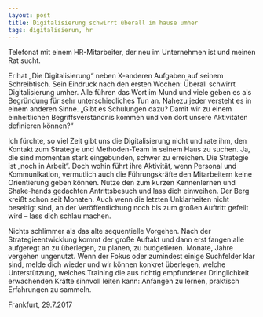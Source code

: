 ```yaml
---
layout: post
title: Digitalisierung schwirrt überall im hause umher
tags: digitalisierun, hr
---
```


Telefonat mit einem HR-Mitarbeiter, der neu im Unternehmen ist und meinen Rat sucht.

Er hat „Die Digitalisierung“ neben X-anderen Aufgaben auf seinem Schreibtisch. Sein Eindruck nach den ersten Wochen: 
Überall schwirrt Digitalisierung umher. Alle führen das Wort im Mund und viele geben es als Begründung für sehr 
unterschiedliches Tun an. Nahezu jeder versteht es in einem anderen Sinne. „Gibt es Schulungen dazu? Damit wir zu einem 
einheitlichen Begriffsverständnis kommen und von dort unsere Aktivitäten definieren können?“

Ich fürchte, so viel Zeit gibt uns die Digitalisierung nicht und rate ihm, den Kontakt zum Strategie und Methoden-Team 
in seinem Haus zu suchen. Ja, die sind momentan stark eingebunden, schwer zu erreichen. Die Strategie ist „noch in 
Arbeit“. Doch wohin führt ihre Aktivität, wenn Personal und Kommunikation, vermutlich auch die Führungskräfte den 
Mitarbeitern keine Orientierung geben können. Nutze den zum kurzen Kennenlernen und Shake-hands gedachten Antrittsbesuch 
und lass dich einweihen. Der Berg kreißt schon seit Monaten. Auch wenn die letzten Unklarheiten nicht beseitigt sind, an 
der Veröffentlichung noch bis zum großen Auftritt gefeilt wird – lass dich schlau machen.

Nichts schlimmer als das alte sequentielle Vorgehen. Nach der Strategieentwicklung kommt der große Auftakt und dann erst 
fangen alle aufgeregt an zu überlegen, zu planen, zu budgetieren. Monate, Jahre vergehen ungenutzt. Wenn der Fokus oder 
zumindest einige Suchfelder klar sind, melde dich wieder und wir können konkret überlegen, welche Unterstützung, welches 
Training die aus richtig empfundener Dringlichkeit erwachenden Kräfte sinnvoll leiten kann: Anfangen zu lernen, 
praktisch Erfahrungen zu sammeln.

Frankfurt, 29.7.2017
